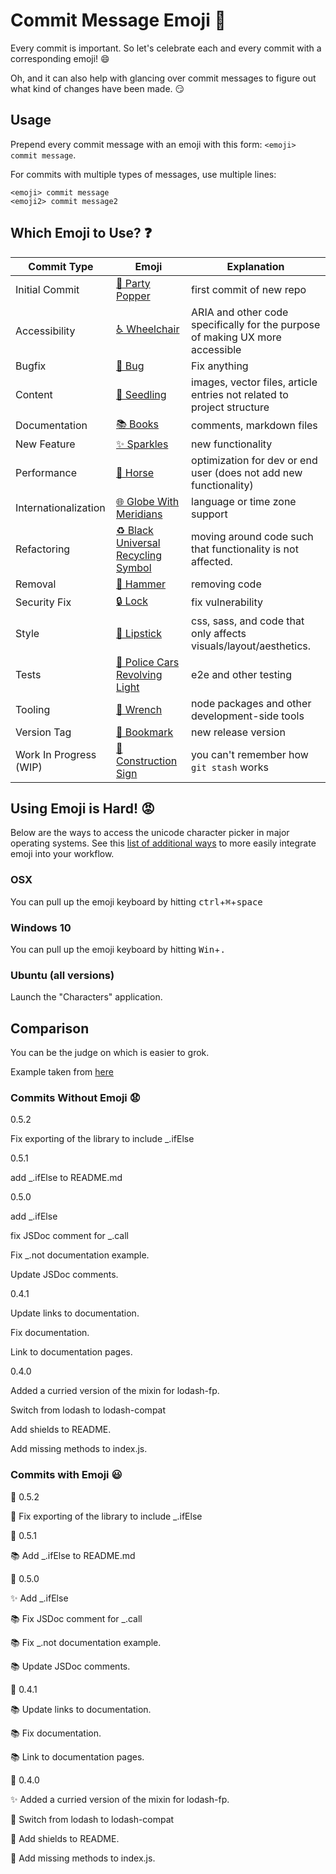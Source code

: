 # Commit Message Emoji 👋

Every commit is important.
So let's celebrate each and every commit with a corresponding emoji! 😄

Oh, and it can also help with glancing over commit messages to figure out
what kind of changes have been made. 😏

## Usage

Prepend every commit message with an emoji with this form:
`<emoji> commit message`.

For commits with multiple types of messages, use multiple lines:
```
<emoji> commit message
<emoji2> commit message2
```

## Which Emoji to Use? ❓

Commit Type | Emoji | Explanation
----------  | ----- | -----------
Initial Commit | [🎉 Party Popper](http://emojipedia.org/party-popper/) | first commit of new repo
Accessibility | [♿ Wheelchair](https://emojipedia.org/wheelchair-symbol/) | ARIA and other code specifically for the purpose of making UX more accessible
Bugfix | [🐛 Bug](http://emojipedia.org/bug/) | Fix anything
Content | [🌱 Seedling](http://emojipedia.org/seedling/) | images, vector files, article entries not related to project structure
Documentation | [📚 Books](http://emojipedia.org/books/) | comments, markdown files
New Feature | [✨ Sparkles](http://emojipedia.org/sparkles/) | new functionality
Performance | [🐎 Horse](http://emojipedia.org/horse/) | optimization for dev or end user (does not add new functionality)
Internationalization | [🌐 Globe With Meridians](http://emojipedia.org/globe-with-meridians/) | language or time zone support
Refactoring | [♻️ Black Universal Recycling Symbol](http://emojipedia.org/black-universal-recycling-symbol/) | moving around code such that functionality is not affected.
Removal | [🔨 Hammer](http://emojipedia.org/hammer/) | removing code
Security Fix | [🔒 Lock](https://emojipedia.org/lock/) | fix vulnerability
Style | [💄 Lipstick](http://emojipedia.org/lipstick/) | css, sass, and code that only affects visuals/layout/aesthetics.
Tests | [🚨 Police Cars Revolving Light](http://emojipedia.org/police-cars-revolving-light/) | e2e and other testing
Tooling | [🔧 Wrench](http://emojipedia.org/wrench/) | node packages and other development-side tools
Version Tag | [🔖 Bookmark](http://emojipedia.org/bookmark/) | new release version
Work In Progress (WIP) | [🚧 Construction Sign](http://emojipedia.org/construction-sign/) | you can't remember how `git stash` works

## Using Emoji is Hard! 😡

Below are the ways to access the unicode character picker in major operating systems. See this [list of additional ways](INTEGRATIONS.md) to more easily integrate emoji into your workflow.

### OSX

You can pull up the emoji keyboard by hitting <kbd>ctrl</kbd>+<kbd>⌘</kbd>+<kbd>space</kbd>

### Windows 10

You can pull up the emoji keyboard by hitting <kbd>Win</kbd>+<kbd>.</kbd>

### Ubuntu (all versions)

Launch the "Characters" application.

## Comparison

You can be the judge on which is easier to grok.

Example taken from [here](https://github.com/dannyfritz/funcdash/commits/master)

### Commits Without Emoji 😧

0.5.2

Fix exporting of the library to include _.ifElse

0.5.1

add _.ifElse to README.md

0.5.0

add _.ifElse

fix JSDoc comment for _.call

Fix _.not documentation example.

Update JSDoc comments.

0.4.1

Update links to documentation.

Fix documentation.

Link to documentation pages.

0.4.0

Added a curried version of the mixin for lodash-fp.

Switch from lodash to lodash-compat

Add shields to README.

Add missing methods to index.js.

### Commits with Emoji 😃

🔖 0.5.2

🐛 Fix exporting of the library to include _.ifElse

🔖 0.5.1

📚 Add _.ifElse to README.md

🔖 0.5.0

✨ Add _.ifElse

📚 Fix JSDoc comment for _.call

📚 Fix _.not documentation example.

📚 Update JSDoc comments.

🔖 0.4.1

📚 Update links to documentation.

📚 Fix documentation.

📚 Link to documentation pages.

🔖 0.4.0

✨ Added a curried version of the mixin for lodash-fp.

📇 Switch from lodash to lodash-compat

📇 Add shields to README.

🐛 Add missing methods to index.js.
